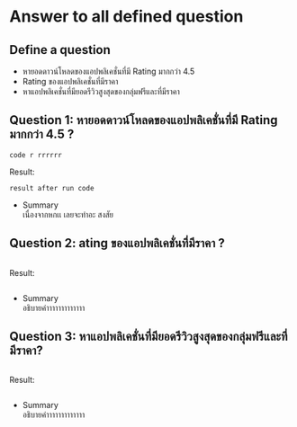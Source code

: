# Answer to all defined question
## Define a question
- หายอดดาวน์โหลดของแอปพลิเคชั่นที่มี Rating มากกว่า 4.5
- Rating ของแอปพลิเคชั่นที่มีราคา
- หาแอปพลิเคชั่นที่มียอดรีวิวสูงสุดของกลุ่มฟรีและที่มีราคา

## Question 1: หายอดดาวน์โหลดของแอปพลิเคชั่นที่มี Rating มากกว่า 4.5 ?
```
code r rrrrrr
```
Result:

```
result after run code
```
- Summary <br>
เนื่องจากหกเเ เลยจะทำอะ สงสัย
## Question 2: ating ของแอปพลิเคชั่นที่มีราคา ?
```

```
Result:

```
```
- Summary <br>
อธิบายค่าาาาาาาาาาาาา
## Question 3: หาแอปพลิเคชั่นที่มียอดรีวิวสูงสุดของกลุ่มฟรีและที่มีราคา?
```

```
Result:

```
```
- Summary <br>
อธิบายค่าาาาาาาาาาาาา

